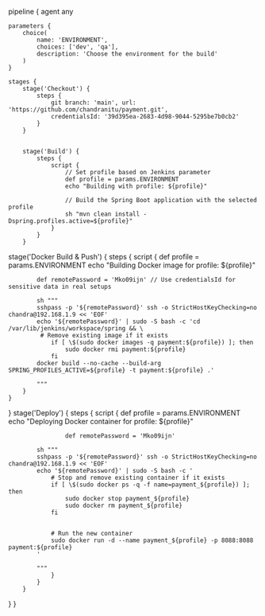 pipeline {
    agent any


    parameters {
        choice(
            name: 'ENVIRONMENT',
            choices: ['dev', 'qa'],
            description: 'Choose the environment for the build'
        )
    }

    stages {
        stage('Checkout') {
            steps {
                git branch: 'main', url: 'https://github.com/chandranitu/payment.git',
                credentialsId: '39d395ea-2683-4d98-9044-5295be7b0cb2'
            }
        }
     
        
        stage('Build') {
            steps {
                script {
                    // Set profile based on Jenkins parameter
                    def profile = params.ENVIRONMENT
                    echo "Building with profile: ${profile}"

                    // Build the Spring Boot application with the selected profile
                    sh "mvn clean install -Dspring.profiles.active=${profile}"
                }
            }
        }
    
stage('Docker Build & Push') {
    steps {
        script {
            def profile = params.ENVIRONMENT
            echo "Building Docker image for profile: ${profile}"

            def remotePassword = 'Mko09ijn' // Use credentialsId for sensitive data in real setups                    

            sh """
            sshpass -p '${remotePassword}' ssh -o StrictHostKeyChecking=no chandra@192.168.1.9 << 'EOF'
            echo '${remotePassword}' | sudo -S bash -c 'cd /var/lib/jenkins/workspace/spring && \
             # Remove existing image if it exists
                if [ \$(sudo docker images -q payment:${profile}) ]; then
                    sudo docker rmi payment:${profile}
                fi
            docker build --no-cache --build-arg SPRING_PROFILES_ACTIVE=${profile} -t payment:${profile} .'
           
            """
        }
    }
}
stage('Deploy') {
            steps {
                script {
                    def profile = params.ENVIRONMENT
                    echo "Deploying Docker container for profile: ${profile}"

                    def remotePassword = 'Mko09ijn' 
           
            sh """
            sshpass -p '${remotePassword}' ssh -o StrictHostKeyChecking=no chandra@192.168.1.9 << 'EOF'
            echo '${remotePassword}' | sudo -S bash -c '
                # Stop and remove existing container if it exists
                if [ \$(sudo docker ps -q -f name=payment_${profile}) ]; then
                    sudo docker stop payment_${profile}
                    sudo docker rm payment_${profile}
                fi

               
                # Run the new container
                sudo docker run -d --name payment_${profile} -p 8088:8088 payment:${profile}
            '
            
            """
                }
            }
        } 
   
}
}